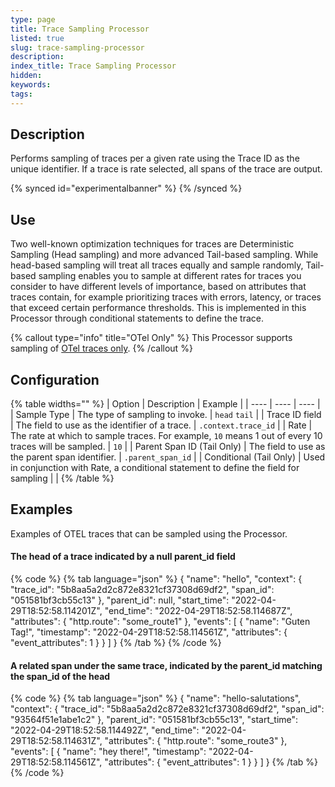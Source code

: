 ```yaml
---
type: page
title: Trace Sampling Processor
listed: true
slug: trace-sampling-processor
description: 
index_title: Trace Sampling Processor
hidden: 
keywords: 
tags: 
---
```


## Description

Performs sampling of traces per a given rate using the Trace ID as the unique identifier. If a trace is rate selected, all spans of the trace are output.

{% synced id="experimentalbanner" %}
{% /synced %}

## Use

Two well-known optimization techniques for traces are Deterministic Sampling (Head sampling) and more advanced Tail-based sampling. While head-based sampling will treat all traces equally and sample randomly, Tail-based sampling enables you to sample at different rates for traces you consider to have different levels of importance, based on attributes that traces contain, for example prioritizing traces with errors, latency, or traces that exceed certain performance thresholds. This is implemented in this Processor through conditional statements to define the trace. 

{% callout type="info" title="OTel Only" %}
This Processor supports sampling of [OTel traces only](https://opentelemetry.io/docs/concepts/signals/traces/).
{% /callout %}

## Configuration

{% table widths="" %}
| Option | Description | Example | 
| ---- | ---- | ---- | 
| Sample Type | The type of sampling to invoke. | `head`  `tail` | 
| Trace ID field | The field to use as the identifier of a trace. | `.context.trace_id` | 
| Rate | The rate at which to sample traces. For example, `10` means 1 out of every 10 traces will be sampled. | `10` | 
| Parent Span ID (Tail Only) | The field to use as the parent span identifier. | `.parent_span_id` | 
| Conditional (Tail Only) | Used in conjunction with Rate, a conditional statement to define the field for sampling |  | 
{% /table %}

## Examples

Examples of OTEL traces that can be sampled using the Processor.

#### The head of a trace indicated by a null parent_id field

{% code %}
{% tab language="json" %}
{
  "name": "hello",
  "context": {
    "trace_id": "5b8aa5a2d2c872e8321cf37308d69df2",
    "span_id": "051581bf3cb55c13"
  },
  "parent_id": null,
  "start_time": "2022-04-29T18:52:58.114201Z",
  "end_time": "2022-04-29T18:52:58.114687Z",
  "attributes": {
    "http.route": "some_route1"
  },
  "events": [
    {
      "name": "Guten Tag!",
      "timestamp": "2022-04-29T18:52:58.114561Z",
      "attributes": {
        "event_attributes": 1
      }
    }
  ]
}
{% /tab %}
{% /code %}

#### A related span under the same trace, indicated by the parent_id matching the span_id of the head

{% code %}
{% tab language="json" %}
{
  "name": "hello-salutations",
  "context": {
    "trace_id": "5b8aa5a2d2c872e8321cf37308d69df2",
    "span_id": "93564f51e1abe1c2"
  },
  "parent_id": "051581bf3cb55c13",
  "start_time": "2022-04-29T18:52:58.114492Z",
  "end_time": "2022-04-29T18:52:58.114631Z",
  "attributes": {
    "http.route": "some_route3"
  },
  "events": [
    {
      "name": "hey there!",
      "timestamp": "2022-04-29T18:52:58.114561Z",
      "attributes": {
        "event_attributes": 1
      }
    }
  ]
}
{% /tab %}
{% /code %}